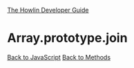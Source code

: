[The Howlin Developer Guide](/index.md)



Array.prototype.join
====================

[Back to JavaScript](../index.md)
[Back to Methods](../methods.md)




